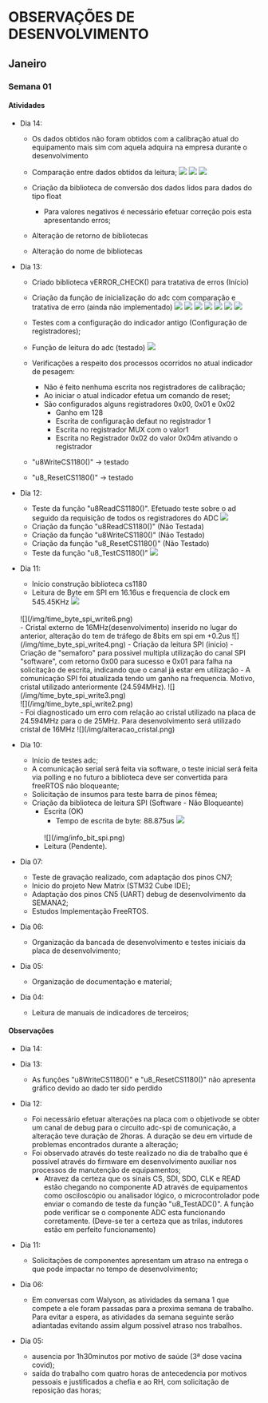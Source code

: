 # OBSERVAÇÕES DE DESENVOLVIMENTO

## Janeiro
### Semana 01
#### Atividades 

- Dia 14:
    - Os dados obtidos não foram obtidos com a calibração atual do equipamento mais sim com aquela adquira na empresa durante o desenvolvimento
    - Comparação entre dados obtidos da leitura;
    ![](/img/comparacao_medicoes.png)
    ![](/img/comparacao_medicoes2.png)
    ![](/img/adc.png)

    - Criação da biblioteca de conversão dos dados lidos para dados do tipo float 
        - Para valores negativos é necessário efetuar correção pois esta apresentando erros;
    - Alteração de retorno de bibliotecas
    - Alteração do nome de bibliotecas 

- Dia 13:
    - Criado biblioteca vERROR_CHECK() para tratativa de erros (Início)
    - Criação da função de inicialização do adc com comparação e tratativa de erro (ainda não implementado)
    ![](/img/adc_start_01.png)
    ![](/img/adc_start_02.png)
    ![](/img/adc_start_03.png)
    ![](/img/adc_start_04.png)
    ![](/img/adc_start_05.png)
    ![](/img/adc_start_06.png)
    ![](/img/adc_start_07.png)

    - Testes com a configuração do indicador antigo (Configuração de registradores);
    - Função de leitura do adc (testado)
    ![](/img/func_leitura_data_adc.png)
    - Verificações a respeito dos processos ocorridos no atual indicador de pesagem:
        - Não é feito nenhuma escrita nos registradores de calibração;
        - Ao iniciar o atual indicador efetua um comando de reset;
        - São configurados alguns registradores 0x00, 0x01 e 0x02
            - Ganho em 128
            - Escrita de configuração defaut no registrador 1
            - Escrita no registrador MUX com o valor1 
            - Escrita no Registrador 0x02 do valor 0x04m ativando o registrador
    - "u8WriteCS1180()" -> testado 
        
    - "u8_ResetCS1180()" -> testado

- Dia 12: 
    - Teste da função "u8ReadCS1180()". Efetuado teste sobre o ad seguido da requisição de todos os registradores do ADC
    ![](/img/u8ReadCS1180.png)
    - Criação da função "u8ReadCS1180()" (Não Testada)
    - Criação da função "u8WriteCS1180()" (Não Testado)
    - Criação da função "u8_ResetCS1180()" (Não Testado)
    - Teste da função "u8_TestCS1180()"
    ![](/img/func_u8_TestADC.png)

- Dia 11:
    - Inicio construção biblioteca cs1180
    - Leitura de Byte em SPI em 16.16us e frequencia de clock em 545.45KHz
    ![](/img/time_byte_spi_write5.png)
    <br> 
    ![](/img/time_byte_spi_write6.png)
    <br> 
    - Cristal externo de 16MHz(desenvolvimento) inserido no lugar do anterior, alteração do tem de tráfego de 8bits em spi em +0.2us 
    ![](/img/time_byte_spi_write4.png)
    - Criação da leitura SPI (inicio) 
    - Criação de "semaforo" para possivel multipla utilização do canal SPI "software", com retorno 0x00 para sucesso e 0x01 para falha na solicitação de escrita, indicando que o canal já estar em utilização
    - A comunicação SPI foi atualizada tendo um ganho na frequencia. Motivo, cristal utilizado anteriormente (24.594MHz).
    ![](/img/time_byte_spi_write3.png)
    <br>        
    ![](/img/time_byte_spi_write2.png)
    <br>
    - Foi diagnosticado um erro com relação ao cristal utilizado na placa de 24.594MHz para o de 25MHz. Para desenvolvimento será utilizado cristal de 16MHz
    ![](/img/alteracao_cristal.png)

- Dia 10:
    - Inicio de testes adc;
    - A comunicação serial será feita via software, o teste inicial será feita via polling e no futuro a biblioteca deve ser convertida para freeRTOS não bloqueante; 
    - Solicitação de insumos para teste barra de pinos fêmea;
    - Criação da biblioteca de leitura SPI (Software - Não Bloqueante) 
        - Escrita (OK)
            - Tempo de escrita de byte: 88.875us
            ![](/img/time_byte_spi_write.png)
            <br>            
            ![](/img/info_bit_spi.png)
            <br>
        - Leitura (Pendente).

- Dia 07:
    - Teste de gravação realizado, com adaptação dos pinos CN7;
    - Inicio do projeto New Matrix (STM32 Cube IDE); 
    - Adaptação dos pinos CN5 (UART) debug de desenvolvimento da SEMANA2;
    - Estudos Implementação FreeRTOS.
- Dia 06:
    - Organização da bancada de desenvolvimento e testes iniciais da placa de desenvolvimento;
- Dia 05: 
    - Organização de documentação e material;
- Dia 04: 
    - Leitura de manuais de indicadores de terceiros;

#### Observações

- Dia 14:

- Dia 13:
    - As funções "u8WriteCS1180()" e "u8_ResetCS1180()" não apresenta gráfico devido ao dado ter sido perdido

- Dia 12: 
    - Foi necessário efetuar alterações na placa com o objetivode se obter um canal de debug para o circuito adc-spi de comunicação, a alteração teve duração de 2horas. A duração se deu em virtude de problemas encontrados durante a alteração;
    - Foi observado através do teste realizado no dia de trabalho que é possivel através do firmware em desenvolvimento auxiliar nos processos de manutenção de equipamentos;
        - Atravez da certeza que os sinais CS, SDI, SDO, CLK e READ estão chegando no componente AD através de equipamentos como osciloscópio ou analisador lógico, o microcontrolador pode enviar o comando de teste da função "u8_TestADC()". A função pode verificar se o componente ADC esta funcionando corretamente. (Deve-se ter a certeza que as trilas, indutores estão em perfeito funcionamento)
- Dia 11:
    - Solicitações de componentes apresentam um atraso na entrega o que pode impactar no tempo de desenvolvimento;
- Dia 06: 
    - Em conversas com Walyson, as atividades da semana 1 que compete a ele foram passadas para a proxima semana de trabalho. Para evitar a espera, as atividades da semana seguinte serão adiantadas evitando assim algum possivel atraso nos trabalhos.

- Dia 05: 
    - ausencia por 1h30minutos por motivo de saúde (3ª dose vacina covid);
    - saída do trabalho com quatro horas de antecedencia por motivos pessoais e justificados a chefia e ao RH, com solicitação de reposição das horas;

